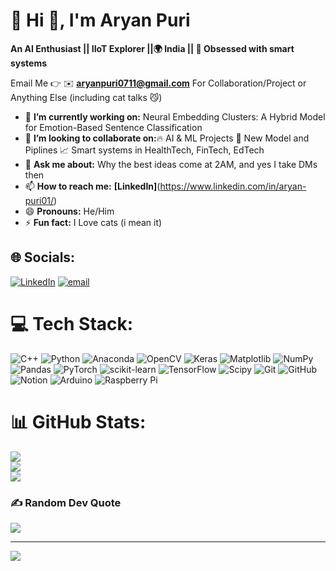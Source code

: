 # 💫 Hi 👋, I'm Aryan Puri
**An AI Enthusiast || IIoT Explorer ||🌍 India 
|| 🧠 Obsessed with smart systems**

Email Me 👉 ✉️ **aryanpuri0711@gmail.com** For Collaboration/Project or Anything Else (including cat talks 😼) 

- 🔭 **I’m currently working on:** Neural Embedding Clusters: A Hybrid Model for Emotion-Based Sentence Classification
- 👯 **I’m looking to collaborate on:**🔥 
AI & ML Projects
🚀 New Model and Piplines
📈 Smart systems in HealthTech, FinTech, EdTech
- 💬 **Ask me about:** Why the best ideas come at 2AM, and yes I take DMs then
- 📫 **How to reach me:** **[LinkedIn]**(https://www.linkedin.com/in/aryan-puri01/) 
- 😄 **Pronouns:** He/Him
- ⚡ **Fun fact:** I Love cats (i mean it)




## 🌐 Socials:
[![LinkedIn](https://img.shields.io/badge/LinkedIn-%230077B5.svg?logo=linkedin&logoColor=white)](https://linkedin.com/in/aryan-puri01) [![email](https://img.shields.io/badge/Email-D14836?logo=gmail&logoColor=white)](mailto:aryanpuri0711@gmail.com) 

# 💻 Tech Stack:
![C++](https://img.shields.io/badge/c++-%2300599C.svg?style=flat-square&logo=c%2B%2B&logoColor=white) ![Python](https://img.shields.io/badge/python-3670A0?style=flat-square&logo=python&logoColor=ffdd54) ![Anaconda](https://img.shields.io/badge/Anaconda-%2344A833.svg?style=flat-square&logo=anaconda&logoColor=white) ![OpenCV](https://img.shields.io/badge/opencv-%23white.svg?style=flat-square&logo=opencv&logoColor=white) ![Keras](https://img.shields.io/badge/Keras-%23D00000.svg?style=flat-square&logo=Keras&logoColor=white) ![Matplotlib](https://img.shields.io/badge/Matplotlib-%23ffffff.svg?style=flat-square&logo=Matplotlib&logoColor=black) ![NumPy](https://img.shields.io/badge/numpy-%23013243.svg?style=flat-square&logo=numpy&logoColor=white) ![Pandas](https://img.shields.io/badge/pandas-%23150458.svg?style=flat-square&logo=pandas&logoColor=white) ![PyTorch](https://img.shields.io/badge/PyTorch-%23EE4C2C.svg?style=flat-square&logo=PyTorch&logoColor=white) ![scikit-learn](https://img.shields.io/badge/scikit--learn-%23F7931E.svg?style=flat-square&logo=scikit-learn&logoColor=white) ![TensorFlow](https://img.shields.io/badge/TensorFlow-%23FF6F00.svg?style=flat-square&logo=TensorFlow&logoColor=white) ![Scipy](https://img.shields.io/badge/SciPy-%230C55A5.svg?style=flat-square&logo=scipy&logoColor=%white) ![Git](https://img.shields.io/badge/git-%23F05033.svg?style=flat-square&logo=git&logoColor=white) ![GitHub](https://img.shields.io/badge/github-%23121011.svg?style=flat-square&logo=github&logoColor=white) ![Notion](https://img.shields.io/badge/Notion-%23000000.svg?style=flat-square&logo=notion&logoColor=white) ![Arduino](https://img.shields.io/badge/-Arduino-00979D?style=flat-square&logo=Arduino&logoColor=white) ![Raspberry Pi](https://img.shields.io/badge/-Raspberry_Pi-C51A4A?style=flat-square&logo=Raspberry-Pi)
# 📊 GitHub Stats:
![](https://github-readme-stats.vercel.app/api?username=Aryansoxyboiiii&theme=dark&hide_border=false&include_all_commits=true&count_private=false)<br/>
![](https://nirzak-streak-stats.vercel.app/?user=Aryansoxyboiiii&theme=dark&hide_border=false)<br/>
![](https://github-readme-stats.vercel.app/api/top-langs/?username=Aryansoxyboiiii&theme=dark&hide_border=false&include_all_commits=true&count_private=false&layout=compact)

### ✍️ Random Dev Quote
![](https://quotes-github-readme.vercel.app/api?type=horizontal&theme=radical)

---
[![](https://visitcount.itsvg.in/api?id=Aryansoxyboiiii&icon=0&color=0)](https://visitcount.itsvg.in)

<!-- Proudly created with GPRM ( https://gprm.itsvg.in ) -->
